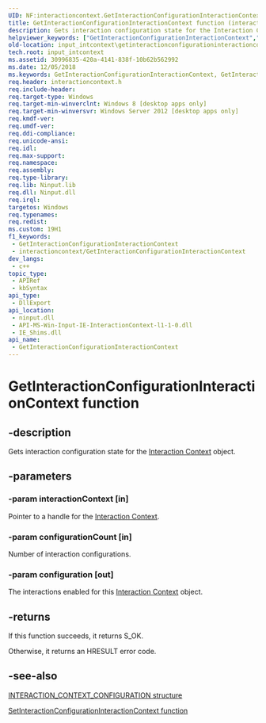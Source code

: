 ```yaml
---
UID: NF:interactioncontext.GetInteractionConfigurationInteractionContext
title: GetInteractionConfigurationInteractionContext function (interactioncontext.h)
description: Gets interaction configuration state for the Interaction Context object.
helpviewer_keywords: ["GetInteractionConfigurationInteractionContext","GetInteractionConfigurationInteractionContext function","input_intcontext.getinteractionconfigurationinteractioncontext","interactioncontext.getinteractionconfigurationinteractioncontext","interactioncontext/GetInteractionConfigurationInteractionContext"]
old-location: input_intcontext\getinteractionconfigurationinteractioncontext.htm
tech.root: input_intcontext
ms.assetid: 30996835-420a-4141-838f-10b62b562992
ms.date: 12/05/2018
ms.keywords: GetInteractionConfigurationInteractionContext, GetInteractionConfigurationInteractionContext function, input_intcontext.getinteractionconfigurationinteractioncontext, interactioncontext.getinteractionconfigurationinteractioncontext, interactioncontext/GetInteractionConfigurationInteractionContext
req.header: interactioncontext.h
req.include-header: 
req.target-type: Windows
req.target-min-winverclnt: Windows 8 [desktop apps only]
req.target-min-winversvr: Windows Server 2012 [desktop apps only]
req.kmdf-ver: 
req.umdf-ver: 
req.ddi-compliance: 
req.unicode-ansi: 
req.idl: 
req.max-support: 
req.namespace: 
req.assembly: 
req.type-library: 
req.lib: Ninput.lib
req.dll: Ninput.dll
req.irql: 
targetos: Windows
req.typenames: 
req.redist: 
ms.custom: 19H1
f1_keywords:
 - GetInteractionConfigurationInteractionContext
 - interactioncontext/GetInteractionConfigurationInteractionContext
dev_langs:
 - c++
topic_type:
 - APIRef
 - kbSyntax
api_type:
 - DllExport
api_location:
 - ninput.dll
 - API-MS-Win-Input-IE-InteractionContext-l1-1-0.dll
 - IE_Shims.dll
api_name:
 - GetInteractionConfigurationInteractionContext
---
```


# GetInteractionConfigurationInteractionContext function

## -description

Gets interaction configuration state  for the [Interaction Context](../_input_intcontext/index.md) object.

## -parameters

### -param interactionContext [in]

Pointer to a handle for the [Interaction Context](../_input_intcontext/index.md).

### -param configurationCount [in]

Number of interaction configurations.

### -param configuration [out]

The interactions enabled for this [Interaction Context](../_input_intcontext/index.md) object.

## -returns

If this function succeeds, it returns S_OK.

Otherwise, it returns an HRESULT error code.

## -see-also

[INTERACTION_CONTEXT_CONFIGURATION structure](ns-interactioncontext-interaction_context_configuration.md)

[SetInteractionConfigurationInteractionContext function](nf-interactioncontext-setinteractionconfigurationinteractioncontext.md)
